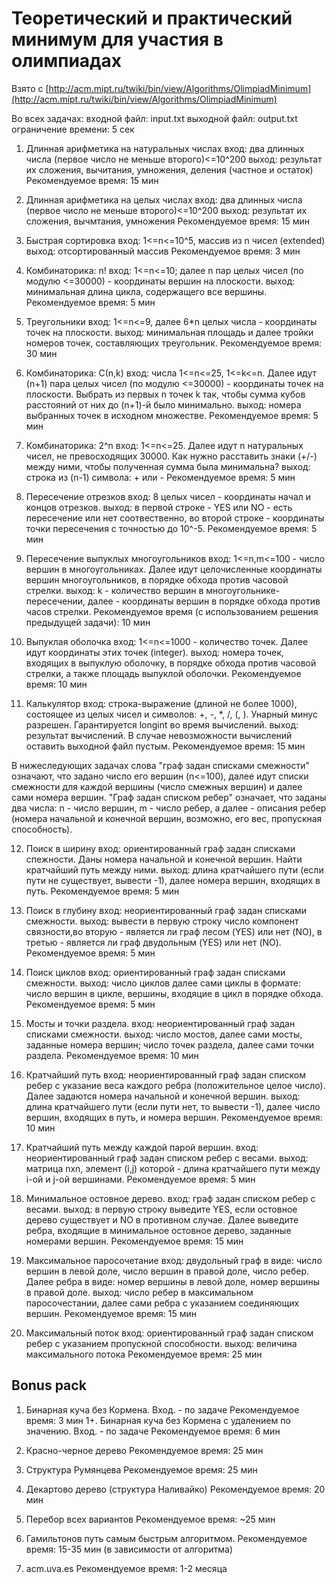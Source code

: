 # Теоретический и практический минимум для участия в олимпиадах

Взято с [http://acm.mipt.ru/twiki/bin/view/Algorithms/OlimpiadMinimum](http://acm.mipt.ru/twiki/bin/view/Algorithms/OlimpiadMinimum)

Во всех задачах: входной файл: input.txt выходной файл: output.txt ограничение времени: 5 сек

1. Длинная арифметика на натуральных числах вход: два длинных числа (первое число не меньше второго)<=10^200 выход: результат их сложения, вычитания, умножения, деления (частное и остаток) Рекомендуемое время: 15 мин

2. Длинная арифметика на целых числах вход: два длинных числа (первое число не меньше второго)<=10^200 выход: результат их сложения, вычмтания, умножения Рекомендуемое время: 15 мин

3. Быстрая сортировка вход: 1<=n<=10^5, массив из n чисел (extended) выход: отсортированный массив Рекомендуемое время: 3 мин

4. Комбинаторика: n! вход: 1<=n<=10; далее n пар целых чисел (по модулю <=30000) - координаты вершин на плоскости. выход: минимальная длина цикла, содержащего все вершины. Рекомендуемое время: 5 мин

5. Треугольники вход: 1<=n<=9, далее 6&ast;n целых числа - координаты точек на плоскости. выход: минимальная площадь и далее тройки номеров точек, составляющих треугольник. Рекомендуемое время: 30 мин

6. Комбинаторика: С(n,k) вход: числа 1<=n<=25, 1<=k<=n. Далее идут (n+1) пара целых чисел (по модулю <=30000) - координаты точек на плоскости. Выбрать из первых n точек k так, чтобы сумма кубов расстояний от них до (n+1)-й было минимально. выход: номера выбранных точек в исходном множестве. Рекомендуемое время: 5 мин

7. Комбинаторика: 2^n вход: 1<=n<=25. Далее идут n натуральных чисел, не превосходящих 30000. Как нужно расставить знаки (+/-) между ними, чтобы полученная сумма была минимальна? выход: строка из (n-1) символа: + или - Рекомендуемое время: 5 мин

8. Пересечение отрезков вход: 8 целых чисел - координаты начал и концов отрезков. выход: в первой строке - YES или NO - есть пересечение или нет соотвественно, во второй строке - координаты точки пересечения с точностью до 10^-5. Рекомендуемое время: 5 мин

9. Пересечение выпуклых многоугольников вход: 1<=n,m<=100 - число вершин в многоугольниках. Далее идут целочисленные координаты вершин многоугольников, в порядке обхода против часовой стрелки. выход: k - количество вершин в многоугольнике-пересечении, далее - координаты вершин в порядке обхода против часов стрелки. Рекомендуемое время (с использованием решения предыдущей задачи): 10 мин

10. Выпуклая оболочка вход: 1<=n<=1000 - количество точек. Далее идут координаты этих точек (integer). выход: номера точек, входящих в выпуклую оболочку, в порядке обхода против часовой стрелки, а также площадь выпуклой оболочки. Рекомендуемое время: 10 мин

11. Калькулятор вход: строка-выражение (длиной не более 1000), состоящее из целых чисел и символов: +, -, &ast;, /, (, ). Унарный минус разрешен. Гарантируется longint во время вычислений. выход: результат вычислений. В случае невозможности вычислений оставить выходной файл пустым. Рекомендуемое время: 15 мин

В нижеследующих задачах слова "граф задан списками смежности" означают, что задано число его вершин (n<=100), далее идут списки смежности для каждой вершины (число смежных вершин) и далее сами номера вершин. "Граф задан списком ребер" означает, что заданы два числа: n - число вершин, m - число ребер, а далее - описания ребер (номера начальной и конечной вершин, возможно, его вес, пропускная способность).

12. Поиск в ширину вход: ориентированный граф задан списками спежности. Даны номера начальной и конечной вершин. Найти кратчайший путь между ними. выход: длина кратчайшего пути (если пути не существует, вывести -1), далее номера вершин, входящих в путь. Рекомендуемое время: 5 мин

13. Поиск в глубину вход: неориентированный граф задан списками смежности. выход: вывести в первую строку число компонент связности,во вторую - является ли граф лесом (YES) или нет (NO), в третью - является ли граф двудольным (YES) или нет (NO). Рекомендуемое время: 5 мин

14. Поиск циклов вход: ориентированный граф задан списками смежности. выход: число циклов далее сами циклы в формате: число вершин в цикле, вершины, входяцие в цикл в порядке обхода. Рекомендуемое время: 5 мин

15. Мосты и точки раздела. вход: неориентированный граф задан списками смежности. выход: число мостов, далее сами мосты, заданные номера вершин; число точек раздела, далее сами точки раздела. Рекомендуемое время: 10 мин

16. Кратчайший путь вход: неориентированный граф задан списком ребер с указание веса каждого ребра (положительное целое число). Далее задаются номера начальной и конечной вершин. выход: длина кратчайшего пути (если пути нет, то вывести -1), далее число вершин, входящих в путь, и номера вершин. Рекомендуемое время: 10 мин

17. Кратчайший путь между каждой парой вершин. вход: неориентированный граф задан списком ребер с весами. выход: матрица nxn, элемент (i,j) которой - длина кратчайшего пути между i-ой и j-ой вершинами. Рекомендуемое время: 5 мин

18. Минимальное остовное дерево. вход: граф задан списком ребер с весами. выход: в первую строку выведите YES, если остовное дерево существует и NO в противном случае. Далее выведите ребра, входящие в минимальное остовное дерево, заданные номерами вершин. Рекомендуемое время: 15 мин

19. Максимальное паросочетание вход: двудольный граф в виде: число вершин в левой доле, число вершин в правой доле, число ребер. Далее ребра в виде: номер вершины в левой доле, номер вершины в правой доле. выход: число ребер в максимальном паросочестании, далее сами ребра с указанием соединяющих вершин. Рекомендуемое время: 15 мин

20. Максимальный поток вход: ориентированный граф задан списком ребер с указанием пропускной способности. выход: величина максимального потока Рекомендуемое время: 25 мин

## Bonus pack

1. Бинарная куча без Кормена. Вход. - по задаче Рекомендуемое время: 3 мин
1+. Бинарная куча без Кормена с удалением по значению. Вход. - по задаче Рекомендуемое время: 6 мин

2. Красно-черное дерево Рекомендуемое время: 25 мин

3. Структура Румянцева Рекомендуемое время: 25 мин

4. Декартово дерево (структура Наливайко) Рекомендуемое время: 20 мин

5. Перебор всех вариантов Рекомендуемое время: ~25 мин

6. Гамильтонов путь самым быстрым алгоритмом. Рекомендуемое время: 15-35 мин (в зависимости от алгоритма)

7. acm.uva.es Рекомендуемое время: 1-2 месяца
